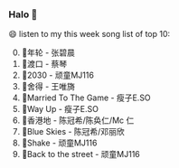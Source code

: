 

### Halo 👋

😄 listen to my this week song list of top 10:

0. 🌈年轮 - 张碧晨
1. 🌈渡口 - 蔡琴
2. 🌈2030 - 顽童MJ116
3. 🌈舍得 - 王唯旖
4. 🌈Married To The Game - 瘦子E.SO
5. 🌈Way Up - 瘦子E.SO
6. 🌈香港地 - 陈冠希/陈奂仁/Mc 仁
7. 🌈Blue Skies - 陈冠希/邓丽欣
8. 🌈Shake - 顽童MJ116
9. 🌈Back to the street - 顽童MJ116

